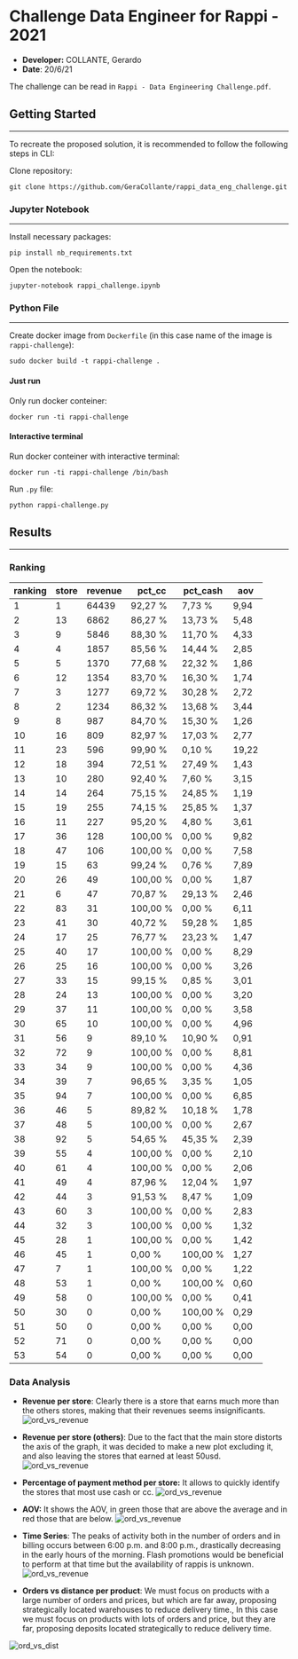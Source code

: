# Challenge Data Engineer for Rappi - 2021

- **Developer:** COLLANTE, Gerardo
- **Date**: 20/6/21

The challenge can be read in `Rappi - Data Engineering Challenge.pdf`.

## Getting Started

------------

To recreate the proposed solution, it is recommended to follow the following steps in CLI:

Clone repository:

`git clone https://github.com/GeraCollante/rappi_data_eng_challenge.git`

### Jupyter Notebook

------------
Install necessary packages:

`pip install nb_requirements.txt`

Open the notebook:

`jupyter-notebook rappi_challenge.ipynb`

### Python File

------------

Create docker image from `Dockerfile` (in this case name of the image is `rappi-challenge`):

`sudo docker build -t rappi-challenge .`

#### Just run

Only run docker conteiner:

`docker run -ti rappi-challenge`

#### Interactive terminal

Run docker conteiner with interactive terminal:

`docker run -ti rappi-challenge /bin/bash`

Run `.py` file:

`python rappi-challenge.py`

## Results

------------

### Ranking

| ranking | store | revenue | pct_cc   | pct_cash | aov   |
|---------|-------|---------|----------|----------|-------|
| 1       | 1     | 64439   | 92,27 %  | 7,73 %   | 9,94  |
| 2       | 13    | 6862    | 86,27 %  | 13,73 %  | 5,48  |
| 3       | 9     | 5846    | 88,30 %  | 11,70 %  | 4,33  |
| 4       | 4     | 1857    | 85,56 %  | 14,44 %  | 2,85  |
| 5       | 5     | 1370    | 77,68 %  | 22,32 %  | 1,86  |
| 6       | 12    | 1354    | 83,70 %  | 16,30 %  | 1,74  |
| 7       | 3     | 1277    | 69,72 %  | 30,28 %  | 2,72  |
| 8       | 2     | 1234    | 86,32 %  | 13,68 %  | 3,44  |
| 9       | 8     | 987     | 84,70 %  | 15,30 %  | 1,26  |
| 10      | 16    | 809     | 82,97 %  | 17,03 %  | 2,77  |
| 11      | 23    | 596     | 99,90 %  | 0,10 %   | 19,22 |
| 12      | 18    | 394     | 72,51 %  | 27,49 %  | 1,43  |
| 13      | 10    | 280     | 92,40 %  | 7,60 %   | 3,15  |
| 14      | 14    | 264     | 75,15 %  | 24,85 %  | 1,19  |
| 15      | 19    | 255     | 74,15 %  | 25,85 %  | 1,37  |
| 16      | 11    | 227     | 95,20 %  | 4,80 %   | 3,61  |
| 17      | 36    | 128     | 100,00 % | 0,00 %   | 9,82  |
| 18      | 47    | 106     | 100,00 % | 0,00 %   | 7,58  |
| 19      | 15    | 63      | 99,24 %  | 0,76 %   | 7,89  |
| 20      | 26    | 49      | 100,00 % | 0,00 %   | 1,87  |
| 21      | 6     | 47      | 70,87 %  | 29,13 %  | 2,46  |
| 22      | 83    | 31      | 100,00 % | 0,00 %   | 6,11  |
| 23      | 41    | 30      | 40,72 %  | 59,28 %  | 1,85  |
| 24      | 17    | 25      | 76,77 %  | 23,23 %  | 1,47  |
| 25      | 40    | 17      | 100,00 % | 0,00 %   | 8,29  |
| 26      | 25    | 16      | 100,00 % | 0,00 %   | 3,26  |
| 27      | 33    | 15      | 99,15 %  | 0,85 %   | 3,01  |
| 28      | 24    | 13      | 100,00 % | 0,00 %   | 3,20  |
| 29      | 37    | 11      | 100,00 % | 0,00 %   | 3,58  |
| 30      | 65    | 10      | 100,00 % | 0,00 %   | 4,96  |
| 31      | 56    | 9       | 89,10 %  | 10,90 %  | 0,91  |
| 32      | 72    | 9       | 100,00 % | 0,00 %   | 8,81  |
| 33      | 34    | 9       | 100,00 % | 0,00 %   | 4,36  |
| 34      | 39    | 7       | 96,65 %  | 3,35 %   | 1,05  |
| 35      | 94    | 7       | 100,00 % | 0,00 %   | 6,85  |
| 36      | 46    | 5       | 89,82 %  | 10,18 %  | 1,78  |
| 37      | 48    | 5       | 100,00 % | 0,00 %   | 2,67  |
| 38      | 92    | 5       | 54,65 %  | 45,35 %  | 2,39  |
| 39      | 55    | 4       | 100,00 % | 0,00 %   | 2,10  |
| 40      | 61    | 4       | 100,00 % | 0,00 %   | 2,06  |
| 41      | 49    | 4       | 87,96 %  | 12,04 %  | 1,97  |
| 42      | 44    | 3       | 91,53 %  | 8,47 %   | 1,09  |
| 43      | 60    | 3       | 100,00 % | 0,00 %   | 2,83  |
| 44      | 32    | 3       | 100,00 % | 0,00 %   | 1,32  |
| 45      | 28    | 1       | 100,00 % | 0,00 %   | 1,42  |
| 46      | 45    | 1       | 0,00 %   | 100,00 % | 1,27  |
| 47      | 7     | 1       | 100,00 % | 0,00 %   | 1,22  |
| 48      | 53    | 1       | 0,00 %   | 100,00 % | 0,60  |
| 49      | 58    | 0       | 100,00 % | 0,00 %   | 0,41  |
| 50      | 30    | 0       | 0,00 %   | 100,00 % | 0,29  |
| 51      | 50    | 0       | 0,00 %   | 0,00 %   | 0,00  |
| 52      | 71    | 0       | 0,00 %   | 0,00 %   | 0,00  |
| 53      | 54    | 0       | 0,00 %   | 0,00 %   | 0,00  |

### Data Analysis

- **Revenue per store**: Clearly there is a store that earns much more than the others stores, making that their revenues seems insignificants.
![ord_vs_revenue](img/revenue_per_store_and_payment_method.png "Revenue per store and payment method.")

- **Revenue per store (others)**: Due to the fact that the main store distorts the axis of the graph, it was decided to make a new plot excluding it, and also leaving the stores that earned at least 50usd.
![ord_vs_revenue](img/revenue_per_store_that_sold_at_least_50usd_except_first_place.png "Revenue per store (others).")

- **Percentage of payment method per store:** It allows to quickly identify the stores that most use cash or cc.
![ord_vs_revenue](img/percentage_of_payment_method_per_store.png "Percentage of payment method per store.")

- **AOV:** It shows the AOV, in green those that are above the average and in red those that are below.
![ord_vs_revenue](img/aov_per_store_in_order.png "Average Order Value.")

- **Time Series**: The peaks of activity both in the number of orders and in billing occurs between 6:00 p.m. and 8:00 p.m., drastically decreasing in the early hours of the morning. Flash promotions would be beneficial to perform at that time but the availability of rappis is unknown.
![ord_vs_revenue](img/orders_vs_revenue_across_time.png "Time Series.")

- **Orders vs distance per product**: We must focus on products with a large number of orders and prices, but which are far away, proposing strategically located warehouses to reduce delivery time., In this case we must focus on products with lots of orders and price, but they are far, proposing deposits located strategically to reduce delivery time.

![ord_vs_dist](img/orders_vs_distance_per_product.png "Orders vs distance per product.")
